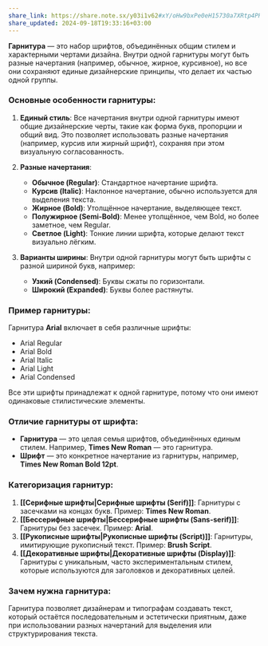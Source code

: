 ```yaml
---
share_link: https://share.note.sx/y03i1v62#xY/oHw9bxPe0eH15730a7XRtp4PR9DS/V5ZwH+06MZw
share_updated: 2024-09-18T19:33:16+03:00
---
```

**Гарнитура** — это набор шрифтов, объединённых общим стилем и характерными чертами дизайна. Внутри одной гарнитуры могут быть разные начертания (например, обычное, жирное, курсивное), но все они сохраняют единые дизайнерские принципы, что делает их частью одной группы.

### Основные особенности гарнитуры:

1. **Единый стиль**: Все начертания внутри одной гарнитуры имеют общие дизайнерские черты, такие как форма букв, пропорции и общий вид. Это позволяет использовать разные начертания (например, курсив или жирный шрифт), сохраняя при этом визуальную согласованность.
    
2. **Разные начертания**:
    
    - **Обычное (Regular)**: Стандартное начертание шрифта.
    - **Курсив (Italic)**: Наклонное начертание, обычно используется для выделения текста.
    - **Жирное (Bold)**: Утолщённое начертание, выделяющее текст.
    - **Полужирное (Semi-Bold)**: Менее утолщённое, чем Bold, но более заметное, чем Regular.
    - **Светлое (Light)**: Тонкие линии шрифта, которые делают текст визуально лёгким.
3. **Варианты ширины**: Внутри одной гарнитуры могут быть шрифты с разной шириной букв, например:
    
    - **Узкий (Condensed)**: Буквы сжаты по горизонтали.
    - **Широкий (Expanded)**: Буквы более растянуты.

### Пример гарнитуры:

Гарнитура **Arial** включает в себя различные шрифты:

- Arial Regular
- Arial Bold
- Arial Italic
- Arial Light
- Arial Condensed

Все эти шрифты принадлежат к одной гарнитуре, потому что они имеют одинаковые стилистические элементы.

### Отличие гарнитуры от шрифта:

- **Гарнитура** — это целая семья шрифтов, объединённых единым стилем. Например, **Times New Roman** — это гарнитура.
- **Шрифт** — это конкретное начертание из гарнитуры, например, **Times New Roman Bold 12pt**.

### Категоризация гарнитур:

1. **[[Серифные шрифты|Серифные шрифты (Serif)]]**: Гарнитуры с засечками на концах букв. Пример: **Times New Roman**.
2. **[[Бесcерифные шрифты|Бесcерифные шрифты (Sans-serif)]]**: Гарнитуры без засечек. Пример: **Arial**.
3. **[[Рукописные шрифты|Рукописные шрифты (Script)]]**: Гарнитуры, имитирующие рукописный текст. Пример: **Brush Script**.
4. **[[Декоративные шрифты|Декоративные шрифты (Display)]]**: Гарнитуры с уникальным, часто экспериментальным стилем, которые используются для заголовков и декоративных целей.

### Зачем нужна гарнитура:

Гарнитура позволяет дизайнерам и типографам создавать текст, который остаётся последовательным и эстетически приятным, даже при использовании разных начертаний для выделения или структурирования текста.